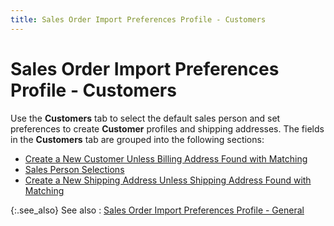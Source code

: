 ```yaml
---
title: Sales Order Import Preferences Profile - Customers
---
```


# Sales Order Import Preferences Profile - Customers


Use the **Customers** tab to select  the default sales person and set preferences to create **Customer**  profiles and shipping addresses. The fields in the **Customers**  tab are grouped into the following sections:

- [Create  a New Customer Unless Billing Address Found with Matching]({{site.utl_baseurl}}/misc/add_new_customer_preference_orders_import_preferences_profile_preference_2_tab.html)
- [Sales  Person Selections]({{site.utl_baseurl}}/misc/sales_person_selections_orders_import_preferences_profile_preference_2_tab.html)
- [Create  a New Shipping Address Unless Shipping Address Found with Matching]({{site.utl_baseurl}}/misc/add_new_shipping_address_preference_orders_import_preferences_profile_preference_2_tab.html)



{:.see_also}
See also
: [Sales  Order Import Preferences Profile - General]({{site.utl_baseurl}}/db-utils/so-import/set-prefs/prefs-profile/orders_import_preferences_profile_general_tab_step_by_step_utility.html)
